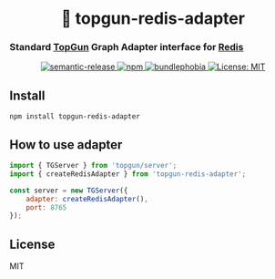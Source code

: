 <h1 align="center" style="border-bottom: none;">💾 topgun-redis-adapter</h1>
<h3>Standard <a href="https://github.com/TopGunBuild/topgun">TopGun</a> Graph Adapter interface for <a href="https://redis.io/docs/clients/nodejs/">Redis</a></h3>

<p align="center">
  <a href="https://github.com/semantic-release/semantic-release">
      <img alt="semantic-release" src="https://img.shields.io/badge/%20%20%F0%9F%93%A6%F0%9F%9A%80-semantic--release-e10079.svg">
  </a>
  <a href="https://npm.im/topgun-redis-adapter">
    <img alt="npm" src="https://badgen.net/npm/v/topgun-redis-adapter">
  </a>
  <a href="https://bundlephobia.com/result?p=topgun-redis-adapter">
    <img alt="bundlephobia" src="https://img.shields.io/bundlephobia/minzip/topgun-redis-adapter.svg">
  </a>
  <a href="https://opensource.org/licenses/MIT">
      <img alt="License: MIT" src="https://img.shields.io/badge/License-MIT-yellow.svg">
  </a>
</p>

## Install

`npm install topgun-redis-adapter`

## How to use adapter

```js
import { TGServer } from 'topgun/server';
import { createRedisAdapter } from 'topgun-redis-adapter';

const server = new TGServer({
    adapter: createRedisAdapter(),
    port: 8765
});
```

## License

MIT
